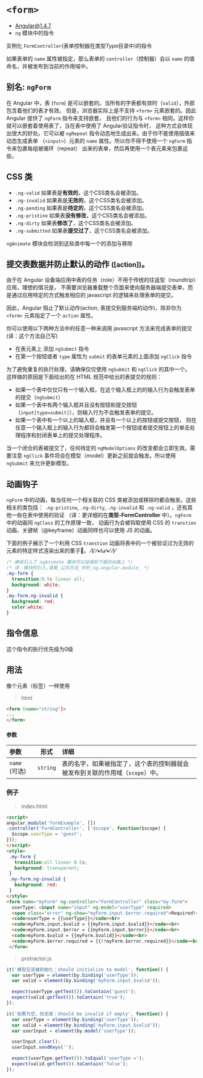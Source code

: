 # `<form>`
- Angular@1.4.7
- `ng` 模块中的指令

实例化 `FormController`(表单控制器在类型Type目录中)的指令

如果表单的 `name` 属性被指定，那么表单的 `controller`（控制器）会以 `name`
的值命名，并被发布到当前的作用域中。


## 别名: `ngForm`

在 Angular 中，表 (`form`) 是可以嵌套的。当所有的字表都有效时（`valid`），外部包含着他们的表才有效。
但是，浏览器实际上是不支持 `<form>` 元素嵌套的。因此 Angular 提供了 `ngForm` 指令来支持嵌套，
且他们的行为与 `<form>` 相同。这样你就可以嵌套着使用表了，当在表中使用了 Angular验证指令时，
这种方式会体现出很大的好处。它可以被 `ngRepeat` 指令动态地生成出来。由于你不能使用插值来动态生成表单
（`<input>`）元素的 `name` 属性。所以你不得不使用一个 `ngForm` 指令来包裹每组被循环（repeat）
出来的表单，然后再使用一个表元素来包裹这些。


## CSS 类

- `.ng-valid` 如果表是**有效的**，这个CSS类名会被添加。
- `.ng-invalid` 如果表是**无效的**，这个CSS类名会被添加。
- `.ng-pending` 如果表是**待定的**，这个CSS类名会被添加。
- `.ng-pristine` 如果表**没有修改**，这个CSS类名会被添加。
- `.ng-dirty` 如果表**修改了**，这个CSS类名会被添加。
- `.ng-submitted` 如果表**提交过了**，这个CSS类名会被添加。

`ngAnimate` 模块会检测到这些类中每一个的添加与移除


## 提交表数据并防止默认的动作 <small>([action])</small>。

由于在 Angular 设备端应用中表的任务（role）不用于传统的往返型（roundtrip）应用，理想的情况是，
不需要浏览器重载整个页面来使向服务器端提交表单，而是通过应用特定的方式触发相应的 javascript
的逻辑来处理表单的提交。

因此，Angular 阻止了默认动作(action, 表提交到服务端的动作)，除非你为 `<form>` 元素指定了一个
`action` 属性。

你可以使用以下两种方法中的任意一种来调用 javascript 方法来完成表单的提交(译：这个方法自己写)

- 在表元素上 添加 `ngSubmit` 指令
- 在第一个按钮或者 `type` 属性为 `submit` 的表单元素的上面添加 `ngClick` 指令

为了避免重复的执行处理，请确保仅仅使用 `ngSubmit` 和 `ngClick` 的其中一个。
这样做的原因是下面给出的在 HTML 规范中给出的表提交的规则：


- 如果一个表中仅仅只有一个输入框，在这个输入框上的的输入行为会触发表单的提交（`ngSubmit`）
- 如果一个表中有两个输入框并且没有按钮和提交按钮（`input[type=submit]`），则输入行为不会触发表单的提交。
- 如果一个表中有一个以上的输入框，并且有一个以上的按钮或提交按钮，
则在任意一个输入框上的输入行为都将会触发第一个按钮或者提交按钮上的单击处理程序和封闭表单上的提交处理程序。


当一个闭合的表被提交了，任何待定的 `ngModelOptions` 的改变都会立即生效。需要注意 `ngClick`
事件将会在模型（model）更新之前就会触发。所以使用 `ngSubmit` 来允许更新模型。


## 动画钩子

`ngForm` 中的动画，每当任何一个相关联的 CSS 类被添加或移除时都会触发。这些相关的类包括：
`.ng-pristine`, `.ng-dirty`, `.ng-invalid` 和 `.ng-valid` ，还有其他一些在表中使用的验证
（译：更详细的在**类型-FormController** 中）。`ngForm` 中的动画同 `ngClass` 的工作原理一致，
动画行为会被钩取使用 CSS 的 `transtion` 动画、关键帧（@keyframe）动画同样也可以使用 JS 的动画。

下面的例子展示了一个利用 CSS `transtion` 动画将表中的一个被验证过为无效的元素的特定样式渲染出来的栗子🌰。
⁄(⁄ ⁄•⁄ω⁄•⁄ ⁄)⁄


``` css
/* 确保引入了 ngAnimate 模块可以挂接到下面的动画上 */
/* 译：模块的引入,请看_公共方法_中的_ng.angular.module_ */
.my-form {
  transition:0.5s linear all;
  background: white;
}
.my-form.ng-invalid {
  background: red;
  color:white;
}
```

## 指令信息

这个指令的执行优先级为0级

## 用法

像个元素（标签）一样使用

> html

``` html
<form [name="string"]>
...
</form>
```

#### 参数

| 参数 | 形式 | 详细 |
|:----|:---:|:----|
|`name` (可选)|`string`| 表的名字，如果被指定了，这个表的控制器就会被发布到关联的作用域（`scope`）中。|


### 例子

> index.html

``` html
<script>
angular.module('formExample', [])
.controller('FormController', ['$scope', function($scope) {
  $scope.userType = 'guest';
}]);
</script>
<style>
 .my-form {
   transition:all linear 0.5s;
   background: transparent;
 }
 .my-form.ng-invalid {
   background: red;
 }
</style>
<form name="myForm" ng-controller="FormController" class="my-form">
  userType: <input name="input" ng-model="userType" required>
  <span class="error" ng-show="myForm.input.$error.required">Required!</span><br>
  <code>userType = {{userType}}</code><br>
  <code>myForm.input.$valid = {{myForm.input.$valid}}</code><br>
  <code>myForm.input.$error = {{myForm.input.$error}}</code><br>
  <code>myForm.$valid = {{myForm.$valid}}</code><br>
  <code>myForm.$error.required = {{!!myForm.$error.required}}</code><br>
 </form>
```

> protractor.js

```javascript
it('模型应该被初始化：should initialize to model', function() {
  var userType = element(by.binding('userType'));
  var valid = element(by.binding('myForm.input.$valid'));

  expect(userType.getText()).toContain('guest');
  expect(valid.getText()).toContain('true');
});

it('如果为空，则无效：should be invalid if empty', function() {
  var userType = element(by.binding('userType'));
  var valid = element(by.binding('myForm.input.$valid'));
  var userInput = element(by.model('userType'));

  userInput.clear();
  userInput.sendKeys('');

  expect(userType.getText()).toEqual('userType =');
  expect(valid.getText()).toContain('false');
});
```
